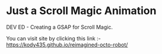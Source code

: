 # Just a Scroll Magic Animation
DEV ED - Creating a GSAP for Scroll Magic.

You can visit site by clicking this link :- https://kody435.github.io/reimagined-octo-robot/
